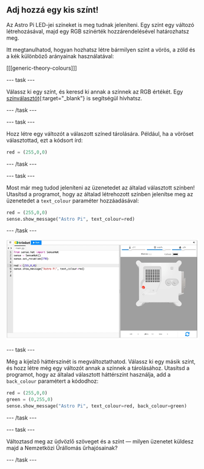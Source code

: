 ## Adj hozzá egy kis színt!

Az Astro Pi LED-jei színeket is meg tudnak jeleníteni. Egy színt egy változó létrehozásával, majd egy RGB színérték hozzárendelésével határozhatsz meg.

Itt megtanulhatod, hogyan hozhatsz létre bármilyen színt a vörös, a zöld és a kék különböző arányainak használatával:

[[[generic-theory-colours]]]

--- task ---

Válassz ki egy színt, és keresd ki annak a színnek az RGB értékét. Egy [színválasztót](https://www.w3schools.com/colors/colors_rgb.asp){:target="_blank"} is segítségül hívhatsz.

--- /task ---

--- task ---

Hozz létre egy változót a válaszott színed tárolására. Például, ha a vöröset választottad, ezt a kódsort írd:

```python
red = (255,0,0)
```

--- /task ---

--- task ---

Most már meg tudod jeleníteni az üzenetedet az általad választott színben! Utasítsd a programot, hogy az általad létrehozott színben jelenítse meg az üzenetedet a `text_colour` paraméter hozzáadásával:

```python
red = (255,0,0)
sense.show_message("Astro Pi", text_colour=red)
```

--- /task ---

![The Trinket Sense HAT emulator running a sample program which scrolls the text \"Astro Pi\" across the LED matrix using red letters](images/M0_2.gif)

--- task ---

Még a kijelző háttérszínét is megváltoztathatod. Válassz ki egy másik színt, és hozz létre még egy változót annak a színnek a tárolásához. Utasítsd a programot, hogy az általad választott háttérszínt használja, add a `back_colour` paramétert a kódodhoz:

```python
red = (255,0,0)
green = (0,255,0)
sense.show_message("Astro Pi", text_colour=red, back_colour=green)
```

--- /task ---

--- task ---

Változtasd meg az üdvözlő szöveget és a színt — milyen üzenetet küldesz majd a Nemzetközi Űrállomás űrhajósainak?

--- /task ---

